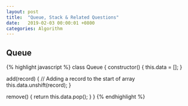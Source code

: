 ```yaml
---
layout: post
title:  "Queue, Stack & Related Questions"
date:   2019-02-03 00:00:01 +0800
categories: Algorithm
---
```


## Queue
{% highlight javascript %}
class Queue {
  constructor() {
    this.data = [];
  }

  add(record) {
    // Adding a record to the start of array
    this.data.unshift(record);
  }

  remove() {
    return this.data.pop();
  }
}
{% endhighlight %}


